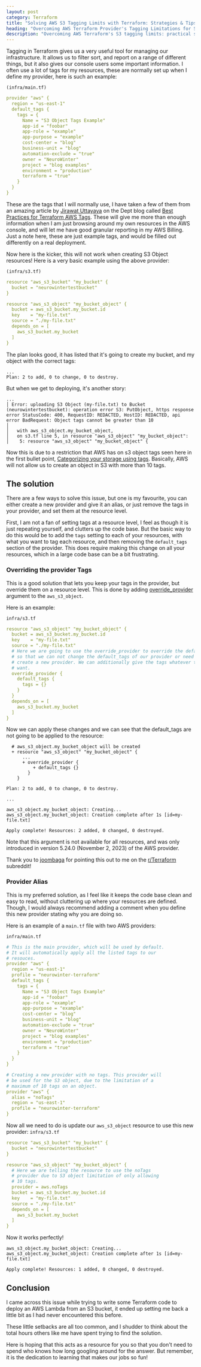 ```yaml
---
layout: post
category: Terraform
title: "Solving AWS S3 Tagging Limits with Terraform: Strategies & Tips"
heading: "Overcoming AWS Terraform Provider's Tagging Limitations for S3 Bucket Objects"
description: "Overcoming AWS Terraform's S3 tagging limits: practical solutions for efficient cloud management."
---
```


Tagging in Terraform gives us a very useful tool for managing our infrastructure. It allows us to filter sort, and report on a range of different things, but it also gives our console users some important information. I often use a lot of tags for my resources, these are normally set up when I define my provider, here is such an example:

`(infra/main.tf)`
```yaml
provider "aws" {
  region = "us-east-1"
  default_tags {
    tags = {
      Name = "S3 Object Tags Example"
      app-id = "foobar"
      app-role = "example"
      app-purpose = "example"
      cost-center = "blog"
      business-unit = "blog"
      automation-exclude = "true"
      owner = "NeuroWinter"
      project = "blog examples"
      environment = "production"
      terraform = "true"
    }
  }
}
```

These are the tags that I will normally use, I have taken a few of them from an amazing article by [Jirawat Uttayaya](https://engineering.deptagency.com/author/jirawat) on the Dept blog called [Best Practices for Terraform AWS Tags](https://engineering.deptagency.com/best-practices-for-terraform-aws-tags). These will give me more than enough information when I am just browsing around my own resources in the AWS console, and will let me have good granular reporting in my AWS Billing.  Just a note here, these are just example tags, and would be filled out differently on a real deployment.

Now here is the kicker, this will not work when creating S3 Object resources! Here is a very basic example using the above provider:

`(infra/s3.tf)`
```yaml
resource "aws_s3_bucket" "my_bucket" {
  bucket = "neurowintertestbucket"
}

resource "aws_s3_object" "my_bucket_object" {
  bucket = aws_s3_bucket.my_bucket.id
  key    = "my-file.txt"
  source = "./my-file.txt"
  depends_on = [
    aws_s3_bucket.my_bucket
  ]
}
```

The plan looks good, it has listed that it's going to create my bucket, and my object with the correct tags: 

```
...
Plan: 2 to add, 0 to change, 0 to destroy.
```

But when we get to deploying, it's another story:
```
...
│ Error: uploading S3 Object (my-file.txt) to Bucket (neurowintertestbucket): operation error S3: PutObject, https response error StatusCode: 400, RequestID: REDACTED, HostID: REDACTED, api error BadRequest: Object tags cannot be greater than 10
│ 
│   with aws_s3_object.my_bucket_object,
│   on s3.tf line 5, in resource "aws_s3_object" "my_bucket_object":
│    5: resource "aws_s3_object" "my_bucket_object" {
```

Now this is due to a restriction that AWS has on s3 object tags seen here in the first bullet point, [Categorizing your storage using tags](https://docs.aws.amazon.com/AmazonS3/latest/userguide/object-tagging.html). Basically, AWS will not allow us to create an object in S3 with more than 10 tags.

## The solution

There are a few ways to solve this issue, but one is my favourite, you can either create a new provider and give it an alias, or just remove the tags in your provider, and set them at the resource level.

First, I am not a fan of setting tags at a resource level, I feel as though it is just repeating yourself, and clutters up the code base.  But the basic way to do this would be to add the `tags` setting to each of your resources, with what you want to tag each resource, and then removing the `default_tags` section of the provider. This does require making this change on all your resources, which in a large code base can be a bit frustrating.

### Overriding the provider Tags

This is a good solution that lets you keep your tags in the provider, but override them on a resource level. This is done by adding [override_provider](https://registry.terraform.io/providers/hashicorp/aws/latest/docs/resources/s3_object#override_provider) argument to the `aws_s3_object`. 

Here is an example:

`infra/s3.tf`
```yaml
resource "aws_s3_object" "my_bucket_object" {
  bucket = aws_s3_bucket.my_bucket.id
  key    = "my-file.txt"
  source = "./my-file.txt"
  # Here we are going to use the override_provider to override the default tags
  # so that we can not change the default_tags of our provider or need to
  # create a new provider. We can additionally give the tags whatever tags we
  # want.
  override_provider {
    default_tags {
      tags = {}
    }
  }
  depends_on = [
    aws_s3_bucket.my_bucket
  ]
}
```

Now we can apply these changes and we can see that the default_tags are not going to be applied to the resource:

```
  # aws_s3_object.my_bucket_object will be created
  + resource "aws_s3_object" "my_bucket_object" {
      ...
      + override_provider {
          + default_tags {}
        }
    }

Plan: 2 to add, 0 to change, 0 to destroy.

...

aws_s3_object.my_bucket_object: Creating...
aws_s3_object.my_bucket_object: Creation complete after 1s [id=my-file.txt]

Apply complete! Resources: 2 added, 0 changed, 0 destroyed.
```

Note that this argument is not available for all resources, and was only introduced in version 5.24.0 (November  2, 2023) of the AWS provider. 


Thank you to [joombaga](https://www.reddit.com/user/joombaga/) for pointing this out to me on the [r/Terraform](https://www.reddit.com/r/Terraform/) subreddit!

### Provider Alias

This is my preferred solution, as I feel like it keeps the code base clean and easy to read, without cluttering up where your resources are defined. Though, I would always recommend adding a comment when you define this new provider stating why you are doing so. 

Here is an example of a `main.tf` file with two AWS providers:

`infra/main.tf`
```yaml
# This is the main provider, which will be used by default.
# It will automatically apply all the listed tags to our
# resouces.
provider "aws" {
  region = "us-east-1"
  profile = "neurowinter-terraform"
  default_tags {
    tags = {
      Name = "S3 Object Tags Example"
      app-id = "foobar"
      app-role = "example"
      app-purpose = "example"
      cost-center = "blog"
      business-unit = "blog"
      automation-exclude = "true"
      owner = "NeuroWinter"
      project = "blog examples"
      environment = "production"
      terraform = "true"
    }
  }
}

# Creating a new provider with no tags. This provider will
# be used for the S3 object, due to the limitation of a
# maximum of 10 tags on an object.
provider "aws" {
  alias = "noTags"
  region = "us-east-1"
  profile = "neurowinter-terraform"
}
```

Now all we need to do is update our `aws_s3_object` resource to use this new provider:
`infra/s3.tf`
```yaml
resource "aws_s3_bucket" "my_bucket" {
  bucket = "neurowintertestbucket"
}

resource "aws_s3_object" "my_bucket_object" {
  # Here we are telling the resource to use the noTags
  # provider due to S3 object limitation of only allowing
  # 10 tags.
  provider = aws.noTags
  bucket = aws_s3_bucket.my_bucket.id
  key    = "my-file.txt"
  source = "./my-file.txt"
  depends_on = [
    aws_s3_bucket.my_bucket
  ]
}
```


Now it works perfectly!
```
aws_s3_object.my_bucket_object: Creating...
aws_s3_object.my_bucket_object: Creation complete after 1s [id=my-file.txt]

Apply complete! Resources: 1 added, 0 changed, 0 destroyed.
```

## Conclusion

I came across this issue while trying to write some Terraform code to deploy an AWS Lambda from an S3 bucket, it ended up setting me back a little bit as I had never encountered this before. 

These little setbacks are all too common, and I shudder to think about the total hours others like me have spent trying to find the solution.

Here is hoping that this acts as a resource for you so that you don't need to spend who knows how long googling around for the answer. But remember, it is the dedication to learning that makes our jobs so fun! 
